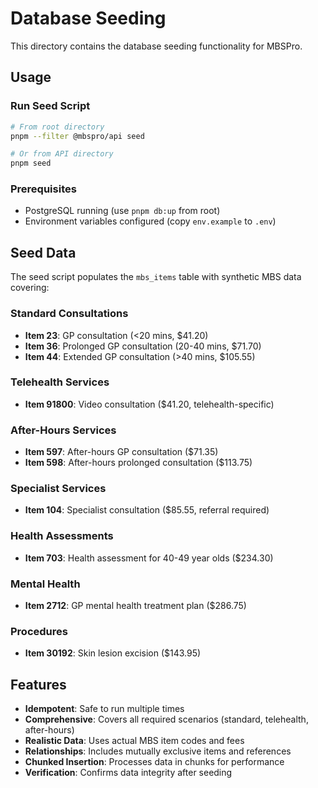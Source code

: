 # Database Seeding

This directory contains the database seeding functionality for MBSPro.

## Usage

### Run Seed Script
```bash
# From root directory
pnpm --filter @mbspro/api seed

# Or from API directory
pnpm seed
```

### Prerequisites
- PostgreSQL running (use `pnpm db:up` from root)
- Environment variables configured (copy `env.example` to `.env`)

## Seed Data

The seed script populates the `mbs_items` table with synthetic MBS data covering:

### Standard Consultations
- **Item 23**: GP consultation (<20 mins, $41.20)
- **Item 36**: Prolonged GP consultation (20-40 mins, $71.70)
- **Item 44**: Extended GP consultation (>40 mins, $105.55)

### Telehealth Services
- **Item 91800**: Video consultation ($41.20, telehealth-specific)

### After-Hours Services
- **Item 597**: After-hours GP consultation ($71.35)
- **Item 598**: After-hours prolonged consultation ($113.75)

### Specialist Services
- **Item 104**: Specialist consultation ($85.55, referral required)

### Health Assessments
- **Item 703**: Health assessment for 40-49 year olds ($234.30)

### Mental Health
- **Item 2712**: GP mental health treatment plan ($286.75)

### Procedures
- **Item 30192**: Skin lesion excision ($143.95)

## Features

- **Idempotent**: Safe to run multiple times
- **Comprehensive**: Covers all required scenarios (standard, telehealth, after-hours)
- **Realistic Data**: Uses actual MBS item codes and fees
- **Relationships**: Includes mutually exclusive items and references
- **Chunked Insertion**: Processes data in chunks for performance
- **Verification**: Confirms data integrity after seeding
